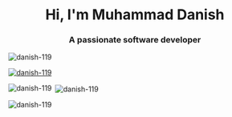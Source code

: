 <h1 align="center">Hi, I'm Muhammad Danish</h1>
<h3 align="center">A passionate software developer</h3>

<p align="left"> <img src="https://komarev.com/ghpvc/?username=danish-119&label=Profile%20views&color=0e75b6&style=flat" alt="danish-119" /> </p>

<p align="left"> <a href="https://github.com/ryo-ma/github-profile-trophy"><img src="https://github-profile-trophy.vercel.app/?username=danish-119" alt="danish-119" /></a> </p>

<p><img align="left" src="https://github-readme-stats.vercel.app/api/top-langs?username=danish-119&show_icons=true&locale=en&layout=compact" alt="danish-119" /></p>

<p>&nbsp;<img align="center" src="https://github-readme-stats.vercel.app/api?username=danish-119&show_icons=true&locale=en" alt="danish-119" /></p>

<p><img align="center" src="https://github-readme-streak-stats.herokuapp.com/?user=danish-119&" alt="danish-119" /></p>
